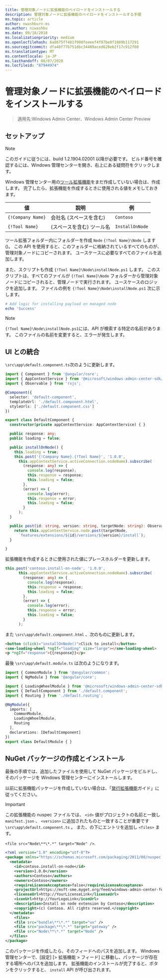 ```yaml
---
title: 管理対象ノードに拡張機能のペイロードをインストールする
description: 管理対象ノードに拡張機能のペイロードをインストールする手順
ms.topic: article
author: nwashburn-ms
ms.author: niwashbu
ms.date: 09/18/2018
ms.localizationpriority: medium
ms.openlocfilehash: 6a8675ff481f908feeeef4f97be0f1889b117291
ms.sourcegitcommit: dfa48f77b751dbc34409aced628eb2f17c912f08
ms.translationtype: MT
ms.contentlocale: ja-JP
ms.lasthandoff: 08/07/2020
ms.locfileid: "87944974"
---
```

# <a name="install-extension-payload-on-a-managed-node"></a>管理対象ノードに拡張機能のペイロードをインストールする

>適用先:Windows Admin Center、Windows Admin Center Preview

## <a name="setup"></a>セットアップ

> [!NOTE]
> このガイドに従うには、build 1.2.1904.02001 以降が必要です。 ビルド番号を確認するには、Windows 管理センターを開き、右上にある疑問符をクリックします。

Windows 管理センター用の[ツール拡張機能](../develop-tool.md)をまだ作成していない場合は、作成します。 完了したら、拡張機能を作成するときに使用される値をメモしておきます。

| 値 | 説明 | 例 |
| ----- | ----------- | ------- |
| ```{!Company Name}``` | 会社名 (スペースを含む) | ```Contoso``` |
| ```{!Tool Name}``` | (スペースを含む) ツール名 | ```InstallOnNode``` |

ツール拡張フォルダー内にフォルダーを作成 ```Node``` ```{!Tool Name}\Node``` します ()。 この API を使用すると、このフォルダーに格納されているすべてのものが、管理対象ノードにコピーされます。 ユースケースに必要なすべてのファイルを追加します。

また、スクリプトも作成 ```{!Tool Name}\Node\installNode.ps1``` します。 このスクリプトは、すべてのファイルが ```{!Tool Name}\Node``` フォルダーから管理対象ノードにコピーされると、管理ノードで実行されます。 ユースケースのロジックを追加します。 ファイルの例を ```{!Tool Name}\Node\installNode.ps1``` 次に示します。

``` ps1
# Add logic for installing payload on managed node
echo 'Success'
```

> [!NOTE]
> ```{!Tool Name}\Node\installNode.ps1```には、API が検索する特定の名前があります。 このファイルの名前を変更すると、エラーが発生します。


## <a name="integration-with-ui"></a>UI との統合

```\src\app\default.component.ts```次のように更新します。

``` ts
import { Component } from '@angular/core';
import { AppContextService } from '@microsoft/windows-admin-center-sdk/angular';
import { Observable } from 'rxjs';

@Component({
  selector: 'default-component',
  templateUrl: './default.component.html',
  styleUrls: ['./default.component.css']
})

export class DefaultComponent {
  constructor(private appContextService: AppContextService) { }

  public response: any;
  public loading = false;

  public installOnNode() {
    this.loading = true;
    this.post('{!Company Name}.{!Tool Name}', '1.0.0',
      this.appContextService.activeConnection.nodeName).subscribe(
        (response: any) => {
          console.log(response);
          this.response = response;
          this.loading = false;
        },
        (error) => {
          console.log(error);
          this.response = error;
          this.loading = false;
        }
      );
  }

  public post(id: string, version: string, targetNode: string): Observable<any> {
    return this.appContextService.node.post(targetNode,
      `features/extensions/${id}/versions/${version}/install`);
  }

}
```
拡張機能を作成するときに使用された値にプレースホルダーを更新します。
``` ts
this.post('contoso.install-on-node', '1.0.0',
      this.appContextService.activeConnection.nodeName).subscribe(
        (response: any) => {
          console.log(response);
          this.response = response;
          this.loading = false;
        },
        (error) => {
          console.log(error);
          this.response = error;
          this.loading = false;
        }
      );
```

また ```\src\app\default.component.html``` 、次のものに更新します。
``` html
<button (click)="installOnNode()">Click to install</button>
<sme-loading-wheel *ngIf="loading" size="large"></sme-loading-wheel>
<p *ngIf="response">{{response}}</p>
```
最後 ```\src\app\default.module.ts``` は次のようになります。
``` ts
import { CommonModule } from '@angular/common';
import { NgModule } from '@angular/core';

import { LoadingWheelModule } from '@microsoft/windows-admin-center-sdk/angular';
import { DefaultComponent } from './default.component';
import { Routing } from './default.routing';

@NgModule({
  imports: [
    CommonModule,
    LoadingWheelModule,
    Routing
  ],
  declarations: [DefaultComponent]
})
export class DefaultModule { }

```

## <a name="creating-and-installing-a-nuget-package"></a>NuGet パッケージの作成とインストール

最後の手順では、追加したファイルを使用して NuGet パッケージをビルドし、そのパッケージを Windows 管理センターにインストールします。

以前に拡張機能パッケージを作成していない場合は、「[発行拡張機能](../publish-extensions.md)ガイド」に従ってください。
> [!IMPORTANT]
> この拡張機能の nuspec ファイルでは、 ```<id>``` 値がプロジェクトの名前と一致し ```manifest.json``` 、 ```<version>``` に追加されたものと一致することが重要です ```\src\app\default.component.ts``` 。 また、の下にエントリを追加し ```<files>``` ます。
>
> ```<file src="Node\**\*.*" target="Node" />```.

``` xml
<?xml version="1.0" encoding="utf-8"?>
<package xmlns="https://schemas.microsoft.com/packaging/2011/08/nuspec.xsd">
  <metadata>
    <id>contoso.install-on-node</id>
    <version>1.0.0</version>
    <authors>Contoso</authors>
    <owners>Contoso</owners>
    <requireLicenseAcceptance>false</requireLicenseAcceptance>
    <projectUrl>https://msft-sme.myget.org/feed/windows-admin-center-feed/package/nuget/contoso.sme.install-on-node-extension</projectUrl>
    <licenseUrl>http://YourLicenseLink</licenseUrl>
    <iconUrl>http://YourLogoLink</iconUrl>
    <description>Install on node extension by Contoso</description>
    <copyright>(c) Contoso. All rights reserved.</copyright>
  </metadata>
    <files>
    <file src="bundle\**\*.*" target="ux" />
    <file src="package\**\*.*" target="gateway" />
    <file src="Node\**\*.*" target="Node" />
  </files>
</package>
```

このパッケージを作成したら、そのフィードへのパスを追加します。 Windows 管理センターで、[設定] [> 拡張機能 > フィード] に移動し、パッケージが存在する場所へのパスを追加します。 拡張機能のインストールが完了すると、ボタンをクリックすると、 ```install``` API が呼び出されます。